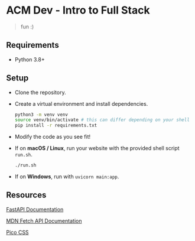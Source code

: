 # ACM Dev - Intro to Full Stack

> fun :)

## Requirements

- Python 3.8+

## Setup

- Clone the repository.
- Create a virtual environment and install dependencies.

  ```bash
  python3 -m venv venv
  source venv/bin/activate # this can differ depending on your shell
  pip install -r requirements.txt
  ```

- Modify the code as you see fit!
- If on **macOS / Linux**, run your website with the provided shell script `run.sh`.

  ```bash
  ./run.sh
  ```

- If on **Windows**, run with `uvicorn main:app`.

## Resources

[FastAPI Documentation](https://fastapi.tiangolo.com)

[MDN Fetch API Documentation](https://developer.mozilla.org/en-US/docs/Web/API/Fetch_API)

[Pico CSS](https://picocss.com/)
